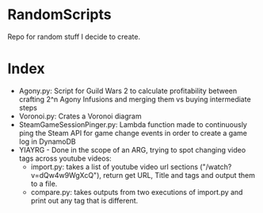 # RandomScripts
Repo for random stuff I decide to create.

# Index

- Agony.py: Script for Guild Wars 2 to calculate profitability between crafting 2^n Agony Infusions and merging them vs buying intermediate steps
- Voronoi.py: Crates a Voronoi diagram
- SteamGameSessionPinger.py: Lambda function made to continuously ping the Steam API for game change events in order to create a game log in DynamoDB
- YIAYRG - Done in the scope of an ARG, trying to spot changing video tags across youtube videos: 
  - import.py: takes a list of youtube video url sections ("/watch?v=dQw4w9WgXcQ"), return get URL, Title and tags and output them to a file.
  - compare.py: takes outputs from two executions of import.py and print out any tag that is different.
